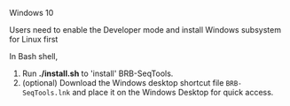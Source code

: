 Windows 10

Users need to enable the Developer mode and install Windows subsystem for Linux first

In Bash shell,

1. Run **./install.sh** to 'install' BRB-SeqTools.
2. (optional) Download the Windows desktop shortcut file `BRB-SeqTools.lnk` and place it on the Windows Desktop for quick access.
